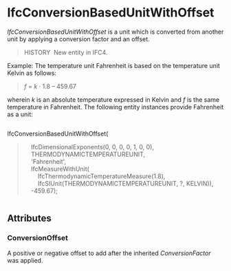 # IfcConversionBasedUnitWithOffset

_IfcConversionBasedUnitWithOffset_ is a unit which is converted from another unit by applying a conversion factor and an offset.

> HISTORY&nbsp; New entity in IFC4.

Example: The temperature unit Fahrenheit is based on the temperature unit Kelvin as follows:

> _f_&nbsp;=&nbsp;_k_&nbsp;&middot;&nbsp;1.8&nbsp;&ndash;&nbsp;459.67

wherein _k_ is an absolute temperature expressed in Kelvin and _f_ is the same temperature in Fahrenheit. The following entity instances provide Fahrenheit as a unit:

> 
> ```
> 
IfcConversionBasedUnitWithOffset(  
> &nbsp;&nbsp;&nbsp;&nbsp;IfcDimensionalExponents(0, 0, 0, 0, 1, 0, 0),  
> &nbsp;&nbsp;&nbsp;&nbsp;THERMODYNAMICTEMPERATUREUNIT,  
> &nbsp;&nbsp;&nbsp;&nbsp;'Fahrenheit',  
> &nbsp;&nbsp;&nbsp;&nbsp;IfcMeasureWithUnit(  
> &nbsp;&nbsp;&nbsp;&nbsp;&nbsp;&nbsp;&nbsp;&nbsp;IfcThermodynamicTemperatureMeasure(1.8),  
> &nbsp;&nbsp;&nbsp;&nbsp;&nbsp;&nbsp;&nbsp;&nbsp;IfcSIUnit(THERMODYNAMICTEMPERATUREUNIT, ?, KELVIN)),  
> &nbsp;&nbsp;&nbsp;&nbsp;-459.67);

> ```

## Attributes

### ConversionOffset
A positive or negative offset to add after the inherited _ConversionFactor_ was applied.
